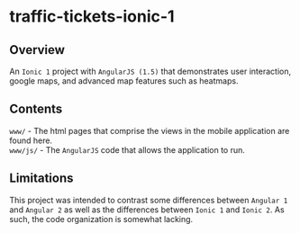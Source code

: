 # traffic-tickets-ionic-1
## Overview
An `Ionic 1` project with `AngularJS (1.5)` that demonstrates user interaction, google maps, and advanced map features such as heatmaps.

## Contents
`www/` - The html pages that comprise the views in the mobile application are found here.  
`www/js/` - The `AngularJS` code that allows the application to run.

## Limitations
This project was intended to contrast some differences between `Angular 1` and `Angular 2` as well as the differences between `Ionic 1` and `Ionic 2`. As such, the code organization is somewhat lacking.
